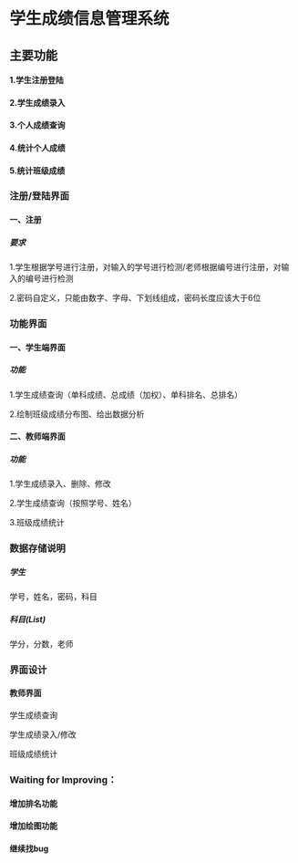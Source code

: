 # 学生成绩信息管理系统



## 主要功能

#### 1.学生注册登陆

#### 2.学生成绩录入

#### 3.个人成绩查询

#### 4.统计个人成绩

#### 5.统计班级成绩



### 注册/登陆界面

#### 一、注册

##### 要求

1.学生根据学号进行注册，对输入的学号进行检测/老师根据编号进行注册，对输入的编号进行检测

2.密码自定义，只能由数字、字母、下划线组成，密码长度应该大于6位



### 功能界面

#### 一、学生端界面

##### 功能

1.学生成绩查询（单科成绩、总成绩（加权）、单科排名、总排名）

2.绘制班级成绩分布图、给出数据分析



#### 二、教师端界面

##### 功能

1.学生成绩录入、删除、修改

2.学生成绩查询（按照学号、姓名）

3.班级成绩统计



### 数据存储说明

##### 学生

学号，姓名，密码，科目

##### 科目(List)

学分，分数，老师



### 界面设计

#### 教师界面

学生成绩查询

学生成绩录入/修改

班级成绩统计



### Waiting for Improving：

#### 增加排名功能

#### 增加绘图功能

#### 继续找bug